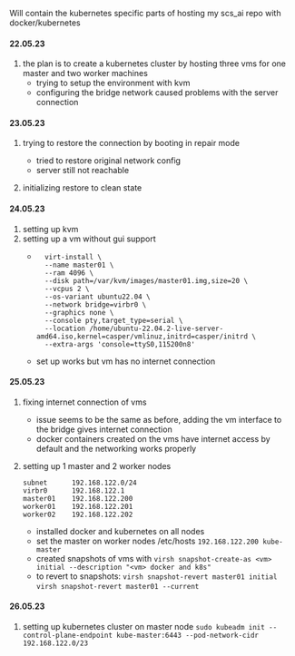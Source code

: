 Will contain the kubernetes specific parts of hosting my scs_ai repo with docker/kubernetes

#### 22.05.23

1. the plan is to create a kubernetes cluster by hosting three vms for one master and two worker machines
    - trying to setup the environment with kvm
    - configuring the bridge network caused problems with the server connection

#### 23.05.23

1. trying to restore the connection by booting in repair mode
    - tried to restore original network config
    - server still not reachable

2. initializing restore to clean state

#### 24.05.23

1. setting up kvm
2. setting up a vm without gui support
    - ```
        virt-install \
        --name master01 \
        --ram 4096 \
        --disk path=/var/kvm/images/master01.img,size=20 \
        --vcpus 2 \
        --os-variant ubuntu22.04 \
        --network bridge=virbr0 \
        --graphics none \
        --console pty,target_type=serial \
        --location /home/ubuntu-22.04.2-live-server-amd64.iso,kernel=casper/vmlinuz,initrd=casper/initrd \
        --extra-args 'console=ttyS0,115200n8'
      ```
    - set up works but vm has no internet connection

#### 25.05.23

1. fixing internet connection of vms
    - issue seems to be the same as before, adding the vm interface to the bridge gives internet connection
    - docker containers created on the vms have internet access by default and the networking works properly

2. setting up 1 master and 2 worker nodes
    ```
    subnet      192.168.122.0/24
    virbr0      192.168.122.1
    master01    192.168.122.200
    worker01    192.168.122.201
    worker02    192.168.122.202
    ```
    - installed docker and kubernetes on all nodes
    - set the master on worker nodes /etc/hosts `192.168.122.200 kube-master`
    - created snapshots of vms with `virsh snapshot-create-as <vm> initial --description "<vm> docker and k8s"`
     - to revert to snapshots:
     `virsh snapshot-revert master01 initial`
     `virsh snapshot-revert master01 --current`

#### 26.05.23

1. setting up kubernetes cluster on master node `sudo kubeadm init --control-plane-endpoint kube-master:6443 --pod-network-cidr 192.168.122.0/23`
